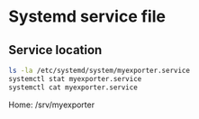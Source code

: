 # Systemd service file

## Service location  

```bash
ls -la /etc/systemd/system/myexporter.service
systemctl stat myexporter.service
systemctl cat myexporter.service
```

Home: /srv/myexporter
